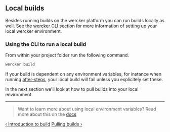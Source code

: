 ## Local builds

Besides running builds on the wercker platform you can run builds
locally as well. See the [wercker CLI section](/learn/basics/the-wercker-cli.html) for more information of
setting up your local wercker environment.

### Using the CLI to run a local build

From within your project folder run the following command.

```sh
wercker build
```

If your build is dependent on any environment variables, for instance
when running [after-steps](/learn/steps/after-steps.html), your
local build will fail unless you explicitely set these.

In the next section we'll look at how to pull builds into your local
environment.

- - -
> Want to learn more about using local environment variables? Read more about this on the
> [docs](/docs/environment-variables/using-env-vars.html)

[&lsaquo; Introduction to build](/learn/build/introduction.html "nav previous build")
[Pulling builds &rsaquo;](/learn/build/pulling-builds.html "nav next build")
